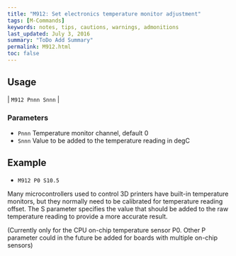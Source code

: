 ```yaml
---
title: "M912: Set electronics temperature monitor adjustment" 
tags: [M-Commands]
keywords: notes, tips, cautions, warnings, admonitions
last_updated: July 3, 2016
summary: "ToDo Add Summary"
permalink: M912.html
toc: false
---
```



## Usage ##

| `M912 Pnnn Snnn` | 

### Parameters ###

+ `Pnnn` Temperature monitor channel, default 0
+ `Snnn` Value to be added to the temperature reading in degC

## Example ##

+ `M912 P0 S10.5`

Many microcontrollers used to control 3D printers have built-in temperature monitors, but they normally need to be calibrated for temperature reading offset. The S parameter specifies the value that should be added to the raw temperature reading to provide a more accurate result.

(Currently only for the CPU on-chip temperature sensor P0. Other P parameter could in the future be added for boards with multiple on-chip sensors)
